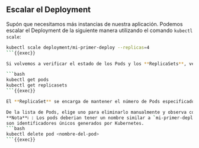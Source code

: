 ﻿## Escalar el Deployment

Supón que necesitamos más instancias de nuestra aplicación. Podemos escalar el Deployment de la siguiente manera utilizando el comando `kubectl scale`:

```bash
kubectl scale deployment/mi-primer-deploy --replicas=4
```{{exec}}

Si volvemos a verificar el estado de los Pods y los **ReplicaSets**, veremos que ahora hay más instancias corriendo:

```bash
kubectl get pods
kubectl get replicasets
```{{exec}}

El **ReplicaSet** se encarga de mantener el número de Pods especificado. Si eliminas un Pod manualmente, el ReplicaSet lo recreará automáticamente.

De la lista de Pods, elige uno para eliminarlo manualmente y observa cómo el ReplicaSet lo recrea:
**Nota**ℹ️ : Los pods deberian tener un nombre similar a `mi-primer-deploy-<id-replicaset>-<pod-id>`, donde `<id-replicaset>, <pod-id>`
son identificadores únicos generados por Kubernetes.
```bash
kubectl delete pod <nombre-del-pod>
```{{exec}}

